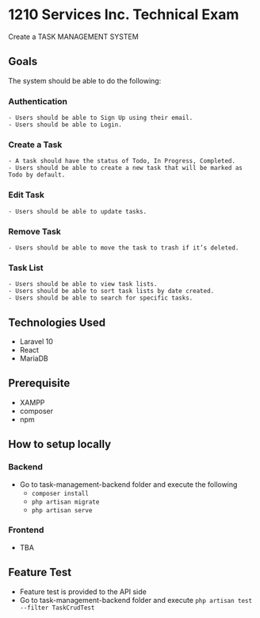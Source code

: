 # 1210 Services Inc. Technical Exam
Create a TASK MANAGEMENT SYSTEM

## Goals
The system should be able to do the following:

### Authentication
    - Users should be able to Sign Up using their email.
    - Users should be able to Login.

### Create a Task
    - A task should have the status of Todo, In Progress, Completed.
    - Users should be able to create a new task that will be marked as Todo by default.

### Edit Task
    - Users should be able to update tasks.

### Remove Task
    - Users should be able to move the task to trash if it’s deleted.

### Task List
    - Users should be able to view task lists.
    - Users should be able to sort task lists by date created.
    - Users should be able to search for specific tasks.


## Technologies Used
- Laravel 10
- React
- MariaDB

## Prerequisite
- XAMPP
- composer
- npm

## How to setup locally
### Backend
- Go to task-management-backend folder and execute the following
  - `composer install`
  - `php artisan migrate`
  - `php artisan serve`

### Frontend
- TBA


## Feature Test
- Feature test is provided to the API side
- Go to task-management-backend folder and execute `php artisan test --filter TaskCrudTest`
